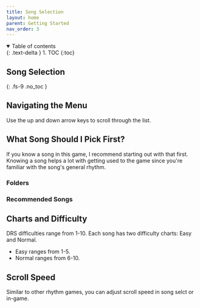 ```yaml
---
title: Song Selection
layout: home
parent: Getting Started
nav_order: 3
---
```

<details open markdown="block">
  <summary>
    Table of contents
  </summary>
  {: .text-delta }
1. TOC
{:toc}
</details>

## Song Selection
{: .fs-9 .no_toc }
## Navigating the Menu
Use the up and down arrow keys to scroll through the list.

## What Song Should I Pick First?
If you know a song in this game, I recommend starting out with that first. Knowing a song helps a lot with getting used to the game since you're familiar with the song's general rhythm.

### Folders

### Recommended Songs

## Charts and Difficulty
DRS difficulties range from 1-10. Each song has two difficulty charts: Easy and Normal.
- Easy ranges from 1-5.
- Normal ranges from 6-10. 

## Scroll Speed
Similar to other rhythm games, you can adjust scroll speed in song selct or in-game.
